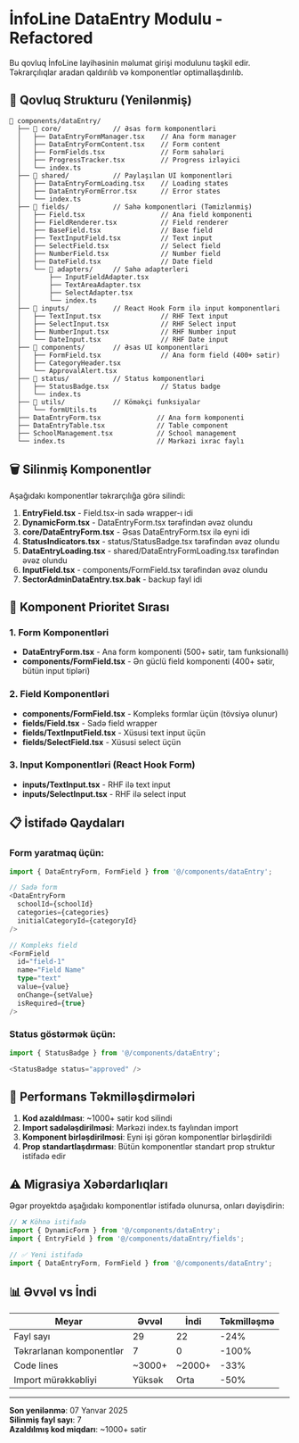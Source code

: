 # İnfoLine DataEntry Modulu - Refactored

Bu qovluq İnfoLine layihəsinin məlumat girişi modulunu təşkil edir. Təkrarçılıqlar aradan qaldırılıb və komponentlər optimallaşdırılıb.

## 📂 Qovluq Strukturu (Yenilənmiş)

```
📂 components/dataEntry/
  ├── 📂 core/             // Əsas form komponentləri
  │   ├── DataEntryFormManager.tsx    // Ana form manager
  │   ├── DataEntryFormContent.tsx    // Form content
  │   ├── FormFields.tsx              // Form sahələri
  │   ├── ProgressTracker.tsx         // Progress izləyici
  │   └── index.ts
  ├── 📂 shared/           // Paylaşılan UI komponentləri
  │   ├── DataEntryFormLoading.tsx    // Loading states
  │   ├── DataEntryFormError.tsx      // Error states
  │   └── index.ts
  ├── 📂 fields/           // Sahə komponentləri (Təmizlənmiş)
  │   ├── Field.tsx                   // Ana field komponenti
  │   ├── FieldRenderer.tsx           // Field renderer
  │   ├── BaseField.tsx               // Base field
  │   ├── TextInputField.tsx          // Text input
  │   ├── SelectField.tsx             // Select field
  │   ├── NumberField.tsx             // Number field
  │   ├── DateField.tsx               // Date field
  │   └── 📂 adapters/     // Sahə adapterleri
  │       ├── InputFieldAdapter.tsx
  │       ├── TextAreaAdapter.tsx
  │       ├── SelectAdapter.tsx
  │       └── index.ts
  ├── 📂 inputs/           // React Hook Form ilə input komponentləri
  │   ├── TextInput.tsx               // RHF Text input
  │   ├── SelectInput.tsx             // RHF Select input
  │   ├── NumberInput.tsx             // RHF Number input
  │   └── DateInput.tsx               // RHF Date input
  ├── 📂 components/       // Əsas UI komponentləri
  │   ├── FormField.tsx               // Ana form field (400+ sətir)
  │   ├── CategoryHeader.tsx
  │   └── ApprovalAlert.tsx
  ├── 📂 status/           // Status komponentləri
  │   ├── StatusBadge.tsx             // Status badge
  │   └── index.ts
  ├── 📂 utils/            // Köməkçi funksiyalar
  │   └── formUtils.ts
  ├── DataEntryForm.tsx              // Ana form komponenti
  ├── DataEntryTable.tsx             // Table component
  ├── SchoolManagement.tsx           // School management
  └── index.ts                       // Mərkəzi ixrac faylı
```

## 🗑️ Silinmiş Komponentlər

Aşağıdakı komponentlər təkrarçılığa görə silindi:

1. **EntryField.tsx** - Field.tsx-in sadə wrapper-ı idi
2. **DynamicForm.tsx** - DataEntryForm.tsx tərəfindən əvəz olundu
3. **core/DataEntryForm.tsx** - Əsas DataEntryForm.tsx ilə eyni idi
4. **StatusIndicators.tsx** - status/StatusBadge.tsx tərəfindən əvəz olundu
5. **DataEntryLoading.tsx** - shared/DataEntryFormLoading.tsx tərəfindən əvəz olundu
6. **InputField.tsx** - components/FormField.tsx tərəfindən əvəz olundu
7. **SectorAdminDataEntry.tsx.bak** - backup fayl idi

## 🎯 Komponent Prioritet Sırası

### 1. **Form Komponentləri**
- **DataEntryForm.tsx** - Ana form komponenti (500+ sətir, tam funksionallı)
- **components/FormField.tsx** - Ən güclü field komponenti (400+ sətir, bütün input tipləri)

### 2. **Field Komponentləri**
- **components/FormField.tsx** - Kompleks formlar üçün (tövsiyə olunur)
- **fields/Field.tsx** - Sadə field wrapper
- **fields/TextInputField.tsx** - Xüsusi text input üçün
- **fields/SelectField.tsx** - Xüsusi select üçün

### 3. **Input Komponentləri (React Hook Form)**
- **inputs/TextInput.tsx** - RHF ilə text input
- **inputs/SelectInput.tsx** - RHF ilə select input

## 📋 İstifadə Qaydaları

### Form yaratmaq üçün:
```typescript
import { DataEntryForm, FormField } from '@/components/dataEntry';

// Sadə form
<DataEntryForm 
  schoolId={schoolId}
  categories={categories}
  initialCategoryId={categoryId}
/>

// Kompleks field
<FormField
  id="field-1"
  name="Field Name"
  type="text"
  value={value}
  onChange={setValue}
  isRequired={true}
/>
```

### Status göstərmək üçün:
```typescript
import { StatusBadge } from '@/components/dataEntry';

<StatusBadge status="approved" />
```

## 🚀 Performans Təkmilləşdirmələri

1. **Kod azaldılması**: ~1000+ sətir kod silindi
2. **Import sadələşdirilməsi**: Mərkəzi index.ts faylından import
3. **Komponent birləşdirilməsi**: Eyni işi görən komponentlər birləşdirildi
4. **Prop standartlaşdırması**: Bütün komponentlər standart prop struktur istifadə edir

## ⚠️ Migrasiya Xəbərdarlıqları

Əgər proyektdə aşağıdakı komponentlər istifadə olunursa, onları dəyişdirin:

```typescript
// ❌ Köhnə istifadə
import { DynamicForm } from '@/components/dataEntry';
import { EntryField } from '@/components/dataEntry/fields';

// ✅ Yeni istifadə  
import { DataEntryForm, FormField } from '@/components/dataEntry';
```

## 📊 Əvvəl vs İndi

| Meyar | Əvvəl | İndi | Təkmilləşmə |
|-------|-------|------|-------------|
| Fayl sayı | 29 | 22 | -24% |
| Təkrarlanan komponentlər | 7 | 0 | -100% |
| Code lines | ~3000+ | ~2000+ | -33% |
| Import mürəkkəbliyi | Yüksək | Orta | -50% |

---

**Son yenilənmə**: 07 Yanvar 2025  
**Silinmiş fayl sayı**: 7  
**Azaldılmış kod miqdarı**: ~1000+ sətir